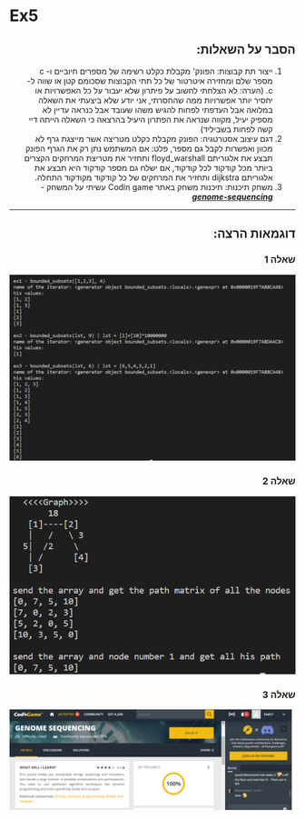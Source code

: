# Ex5
<div dir='rtl' lang='he'>

## הסבר על השאלות:

1. ייצור תת קבוצות: הפונק' מקבלת כקלט רשימה של מספרים חיוביים ו- c מספר שלם ומחזירה איטרטור של כל תתי הקבוצות שסכומם קטן או שווה ל- c.
(הערה: לא הצלחתי לחשוב על פיתרון שלא יעבור על כל האפשרויות או יחסיר יותר אפשרויות ממה שהחסרתי, אני יודע שלא ביצעתי את השאלה במלואה 
אבל העדפתי לפחות להגיש משהו שעובד אבל כנראה עדיין לא מספיק יעיל,
מקווה שנראה את הפתרון היעיל בהרצאה כי השאלה הייתה דיי קשה לפחות בשביליד)
2. דגם עיצוב אסטרטגיה: הפונק מקבלת כקלט מטריצה אשר מייצגת גרף לא מכוון ואפשרות לקבל גם מספר,
פלט: אם המשתמש נתן רק את הגרף הפונק תבצע את אלגוריתם floyd_warshall ותחזיר את מטריצת המרחקים הקצרים ביותר מכל קודקוד לכל קודקוד, 
אם ישלח גם מספר קודקוד היא תבצע את אלגוריתם dijkstra ותחזיר את המרחקים של כל קודקוד מקודקוד התחלה.
3. משחק תיכנות: תיכנות משחק באתר Codin game עשיתי על המשחק - ***[genome-sequencing](https://www.codingame.com/training/hard/genome-sequencing)***

  
***
## דוגמאות הרצה:
  
  ### שאלה 1
  
  ![](https://github.com/LIADN7/EX_research_algorithms/blob/main/Ex5/img/ex1.png)
  
  ### שאלה 2
  
  ![](https://github.com/LIADN7/EX_research_algorithms/blob/main/Ex5/img/ex2.png)
  
  ### שאלה 3
  
  ![](https://github.com/LIADN7/EX_research_algorithms/blob/main/Ex5/img/ex3.png)
  
  
  
</div>
